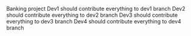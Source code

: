 Banking project
Dev1 should contribute everything to dev1 branch
Dev2 should contribute everything to dev2 branch
Dev3 should contribute everything to dev3 branch
Dev4 should contribute everything to dev4 branch
